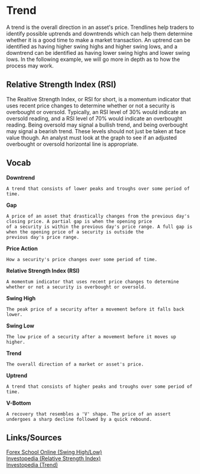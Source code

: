 # Trend

A trend is the overall direction in an asset's price. Trendlines help traders to identify possible uptrends and downtrends which can help them
determine whether it is a good time to make a market transaction. An uptrend can be identified as having higher swing highs and higher swing
lows, and a downtrend can be identified as having lower swing highs and lower swing lows. In the following example, we will go more in depth
as to how the process may work.

## Relative Strength Index (RSI)

The Realtive Strength Index, or RSI for short, is a momentum indicator that uses recent price changes to determine whether or not a security is
overbought or oversold. Typically, an RSI level of 30% would indicate an oversold reading, and a RSI level of 70% would indicate an overbought
reading. Being oversold may signal a bullish trend, and being overbought may signal a bearish trend. These levels should not just be taken at
face value though. An analyst must look at the graph to see if an adjusted overbought or oversold horizontal line is appropriate.

## Vocab

<b>Downtrend</b>
```
A trend that consists of lower peaks and troughs over some period of time.
```

<b>Gap</b>
```
A price of an asset that drastically changes from the previous day's closing price. A partial gap is when the opening price
of a security is within the previous day's price range. A full gap is when the opening price of a security is outside the
previous day's price range.
```

<b>Price Action</b>
```
How a security's price changes over some period of time.
```

<b>Relative Strength Index (RSI)</b>
```
A momentum indicator that uses recent price changes to determine whether or not a security is overbought or oversold.
```

<b>Swing High</b>
```
The peak price of a security after a movement before it falls back lower.
```

<b>Swing Low</b>
```
The low price of a security after a movement before it moves up higher.
```

<b>Trend</b>
```
The overall direction of a market or asset's price.
```

<b>Uptrend</b>
```
A trend that consists of higher peaks and troughs over some period of time.
```

<b>V-Bottom</b>
```
A recovery that resembles a 'V' shape. The price of an assert undergoes a sharp decline followed by a quick rebound.
```

## Links/Sources
[Forex School Online (Swing High/Low)](forexschoolonline.com/swing-high-swing-low/)<br>
[Investopedia (Relative Strength Index)](https://www.investopedia.com/terms/r/rsi.asp)<br>
[Investopedia (Trend)](https://www.investopedia.com/terms/t/trend.asp)
